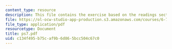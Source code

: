 ```yaml
---
content_type: resource
description: This file contains the exercise based on the readings section.
file: https://ol-ocw-studio-app-production.s3.amazonaws.com/courses/6-763-applied-superconductivity-fall-2005/c134f495b75caf9b6d865bcc504c67c0_ps7.pdf
file_type: application/pdf
resourcetype: Document
title: ps7.pdf
uid: c134f495-b75c-af9b-6d86-5bcc504c67c0
---
```

